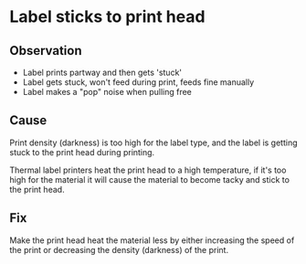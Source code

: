 # Label sticks to print head

## Observation

* Label prints partway and then gets 'stuck'
* Label gets stuck, won't feed during print, feeds fine manually
* Label makes a "pop" noise when pulling free

## Cause

Print density (darkness) is too high for the label type, and the label is getting stuck to the print head during printing.

Thermal label printers heat the print head to a high temperature, if it's too high for the material it will cause the material to become tacky and stick to the print head.

## Fix

Make the print head heat the material less by either increasing the speed of the print or decreasing the density (darkness) of the print.
